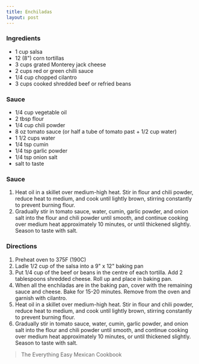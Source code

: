 ```yaml
---
title: Enchiladas
layout: post
---
```

### Ingredients
- 1 cup salsa
- 12 (8") corn tortillas
- 3 cups grated Monterey jack cheese
- 2 cups red or green chilli sauce
- 1/4 cup chopped cilantro
- 3 cups cooked shredded beef or refried beans
### Sauce
- 1/4 cup vegetable oil
- 2 tbsp flour
- 1/4 cup chili powder
- 8 oz tomato sauce (or half a tube of tomato past + 1/2 cup water)
- 1 1/2 cups water
- 1/4 tsp cumin
- 1/4 tsp garlic powder
- 1/4 tsp onion salt
- salt to taste

### Sauce
1. Heat oil in a skillet over medium-high heat. Stir in flour and chili powder, reduce heat to medium, and cook until lightly brown, stirring constantly to prevent burning flour. 
2. Gradually stir in tomato sauce, water, cumin, garlic powder, and onion salt into the flour and chili powder until smooth, and continue cooking over medium heat approximately 10 minutes, or until thickened slightly. Season to taste with salt.
### Directions
1. Preheat oven to 375F (190C)
2. Ladle 1/2 cup of the salsa into a 9" x 12" baking pan
3. Put 1/4 cup of the beef or beans in the centre of each tortilla. Add 2 tablespoons shredded cheese. Roll up and place in baking pan.
4. When all the enchiladas are in the baking pan, cover with the remaining sauce and cheese. Bake for 15-20 minutes. Remove from the oven and garnish with cilantro.
1. Heat oil in a skillet over medium-high heat. Stir in flour and chili powder, reduce heat to medium, and cook until lightly brown, stirring constantly to prevent burning flour. 
2. Gradually stir in tomato sauce, water, cumin, garlic powder, and onion salt into the flour and chili powder until smooth, and continue cooking over medium heat approximately 10 minutes, or until thickened slightly. Season to taste with salt. 

> The Everything Easy Mexican Cookbook